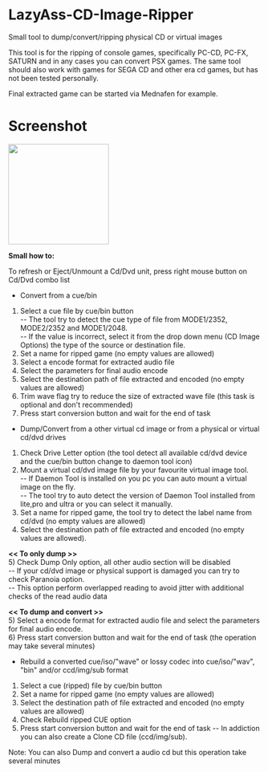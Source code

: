 # LazyAss-CD-Image-Ripper
Small tool to dump/convert/ripping physical CD or virtual images

This tool is for the ripping of console games, specifically PC-CD, PC-FX, SATURN and in any cases you can convert PSX games.
The same tool should also work with games for SEGA CD and other era cd games, but has not been tested personally.

Final extracted game can be started via Mednafen for example.

# Screenshot

<a href="https://a.fsdn.com/con/app/proj/lazyass-cd-image-ripper/screenshots/LazyAss.png/1"><img src="https://a.fsdn.com/con/app/proj/lazyass-cd-image-ripper/screenshots/LazyAss.png/1" width="200" /></a>

**Small how to:**

To refresh or Eject/Unmount a Cd/Dvd unit, press right mouse button on Cd/Dvd combo list

* Convert from a cue/bin
1) Select a cue file by cue/bin button<br>
-- The tool try to detect the cue type of file from MODE1/2352, MODE2/2352 and MODE1/2048.<br>
-- If the value is incorrect, select it from the drop down menu (CD Image Options) the type of the source or destination file.
2) Set a name for ripped game (no empty values are allowed)
3) Select a encode format for extracted audio file
4) Select the parameters for final audio encode
5) Select the destination path of file extracted and encoded (no empty values are allowed)
6) Trim wave flag try to reduce the size of extracted wave file (this task is optional and don't recommended) 
7) Press start conversion button and wait for the end of task

* Dump/Convert from a other virtual cd image or from a physical or virtual cd/dvd drives
1) Check Drive Letter option (the tool detect all available cd/dvd device and the cue/bin button change to daemon tool icon)<br>
2) Mount a virtual cd/dvd image file by your favourite virtual image tool.<br>
-- If Daemon Tool is installed on you pc you can auto mount a virtual image on the fly.<br>
-- The tool try to auto detect the version of Daemon Tool installed from lite,pro and ultra or you can select it manually.
3) Set a name for ripped game, the tool try to detect the label name from cd/dvd (no empty values are allowed)
4) Select the destination path of file extracted and encoded (no empty values are allowed).

**<< To only dump >>**<br>
5) Check Dump Only option, all other audio section will be disabled<br>
-- If your cd/dvd image or physical support is damaged you can try to check Paranoia option.<br>
-- This option perform overlapped reading to avoid jitter with  additional  checks  of the read audio data<br>

**<< To dump and convert >>**<br>
5) Select a encode format for extracted audio file and select the parameters for final audio encode.<br>
6) Press start conversion button and wait for the end of task (the operation may take several minutes)<br>

* Rebuild a converted cue/iso/"wave" or lossy codec into cue/iso/"wav", "bin" and/or ccd/img/sub format
1) Select a cue (ripped) file by cue/bin button
2) Set a name for ripped game (no empty values are allowed)
3) Select the destination path of file extracted and encoded (no empty values are allowed)
4) Check Rebuild ripped CUE option
7) Press start conversion button and wait for the end of task
-- In addiction you can also create a Clone CD file (ccd/img/sub).

Note: You can also Dump and convert a audio cd but this operation take several minutes

